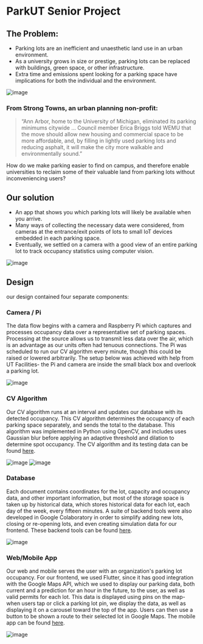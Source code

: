 # ParkUT Senior Project

## The Problem:
- Parking lots are an inefficient and unaesthetic land use in an urban environment.
- As a university grows in size or prestige, parking lots can be replaced with buildings, green space, or other infrastructure.
- Extra time and emissions spent looking for a parking space have implications for both the individual and the environment.

![image](https://github.com/nathanielgreenna/ParkUTSeniorProject/assets/61034629/742c72b1-5978-4561-be25-6aa6f0d0c4b0)

### From Strong Towns, an urban planning non-profit: 
> “Ann Arbor, home to the University of Michigan, eliminated its parking minimums citywide … Council member Erica Briggs told WEMU that the move should allow new housing and commercial space to be more affordable, and, by filling in lightly used parking lots and reducing asphalt, it will make the city more walkable and environmentally sound.”

How do we make parking easier to find on campus, and therefore enable universities to reclaim some of their valuable land from parking lots without inconveniencing users?

## Our solution
- An app that shows you which parking lots will likely be available when you arrive.
- Many ways of collecting the necessary data were considered, from cameras at the entrance/exit points of lots to small IoT devices embedded in each parking space.
- Eventually, we settled on a camera with a good view of an entire parking lot to track occupancy statistics using computer vision.

![image](https://github.com/nathanielgreenna/ParkUTSeniorProject/assets/61034629/60080f86-9feb-4ae1-935f-080635851e4f)

## Design
our design contained four separate components:

### Camera / Pi
The data flow begins with a camera and Raspberry Pi which captures and processes occupancy data over a representative set of parking spaces. Processing at the source allows us to transmit less data over the air, which is an advantage as our units often had tenuous connections. The Pi was scheduled to run our CV algorithm every minute, though this could be raised or lowered arbitrarily. The setup below was achieved with help from UT Facilities- the Pi and camera are inside the small black box and overlook a parking lot.

![image](https://github.com/nathanielgreenna/ParkUTSeniorProject/assets/61034629/a4963918-36ef-4195-8f81-8867fc50e637)

### CV Algorithm
Our CV algorithm runs at an interval and updates our database with its detected occupancy. This CV algorithm determines the occupancy of each parking space separately, and sends the total to the database. This algorithm was implemented in Python using OpenCV, and includes uses Gaussian blur before applying an adaptive threshold and dilation to determine spot occupancy. The CV algorithm and its testing data can be found [here](./ParkingCV).

![image](https://github.com/nathanielgreenna/ParkUTSeniorProject/assets/61034629/de694694-961a-42b2-8eda-2ee4f8ece081)
![image](https://github.com/nathanielgreenna/ParkUTSeniorProject/assets/61034629/ed952b4c-d268-43af-802a-302c41bf8505)


### Database
Each document contains coordinates for the lot, capacity and occupancy data, and other important information, but most of the storage space is taken up by historical data, which stores historical data for each lot, each day of the week, every fifteen minutes. A suite of backend tools were also developed in Google Colaboratory in order to simplify adding new lots, closing or re-opening lots, and even creating simulation data for our frontend. These backend tools can be found [here](./BackendTools.ipynb). 

![image](https://github.com/nathanielgreenna/ParkUTSeniorProject/assets/61034629/2bf120a4-22a1-499b-bbff-0e73f8ae0378)

### Web/Mobile App
Our web and mobile serves the user with an organization's parking lot occupancy. For our frontend, we used Flutter, since it has good integration with the Google Maps API, which we used to display our parking data, both current and a prediction for an hour in the future, to the user, as well as valid permits for each lot. This data is displayed using pins on the map- when users tap or click a parking lot pin, we display the data, as well as displaying it on a carousel toward the top of the app. Users can then use a button to be shown a route to their selected lot in Google Maps. The mobile app can be found [here](./Mobile%20App).

![image](https://github.com/nathanielgreenna/ParkUTSeniorProject/assets/61034629/fb2e8140-e831-418a-b9bf-30c8d28e712b)

